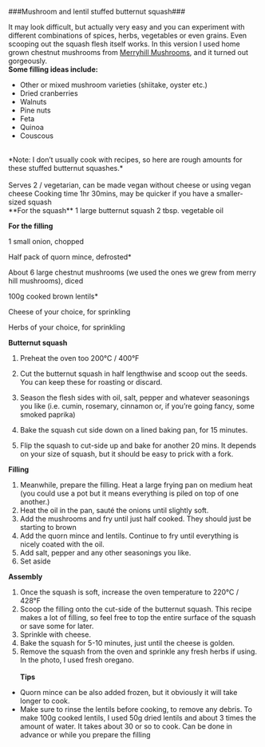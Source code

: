 ###Mushroom and lentil stuffed butternut squash###

It may look difficult, but actually very easy and you can experiment with different combinations of spices, herbs, vegetables or even grains. Even scooping out the squash flesh itself works. In this version I used home grown chestnut mushrooms from [Merryhill Mushrooms](https://www.merryhill-mushrooms.co.uk/store/p5/Merryhill-Mushrooms-Chestnut-mushroom-gift-kit.html), and it turned out gorgeously. 
<br>
**Some filling ideas include:**
* Other or mixed mushroom varieties (shiitake, oyster etc.)
* Dried cranberries
* Walnuts
* Pine nuts
* Feta
* Quinoa
* Couscous
<br>
*Note: I don’t usually cook with recipes, so here are rough amounts for these stuffed butternut squashes.*
<br><br>
Serves 2 / vegetarian, can be made vegan without cheese or using vegan cheese 
Cooking time 1hr 30mins, may be quicker if you have a smaller-sized squash
<br>
**For the squash**
1 large butternut squash
2 tbsp. vegetable oil

**For the filling**

1 small onion, chopped

Half pack of quorn mince, defrosted*

About 6 large chestnut mushrooms (we used the ones we grew from merry hill mushrooms), diced

100g cooked brown lentils* 

Cheese of your choice, for sprinkling

Herbs of your choice, for sprinkling

**Butternut squash**

1. Preheat the oven too 200°C / 400°F

1. Cut the butternut squash in half lengthwise and scoop out the seeds. You can keep these for roasting or discard.

1. Season the flesh sides with oil, salt, pepper and whatever seasonings you like (i.e. cumin, rosemary, cinnamon or, if you’re going fancy, some smoked paprika)

1. Bake the squash cut side down on a lined baking pan, for 15 minutes. 

1. Flip the squash to cut-side up and bake for another 20 mins. It depends on your size of squash, but it should be easy to prick with a fork.

**Filling**

1. Meanwhile, prepare the filling. Heat a large frying pan on medium heat (you could use a pot but it means everything is piled on top of one another.) 
1. Heat the oil in the pan, sauté the onions until slightly soft. 
1. Add the mushrooms and fry until just half cooked. They should just be starting to brown
1. Add the quorn mince and lentils. Continue to fry until everything is nicely coated with the oil.
1. Add salt, pepper and any other seasonings you like.
1. Set aside

**Assembly**

1. Once the squash is soft, increase the oven temperature to 220°C / 428°F 
1. Scoop the filling onto the cut-side of the butternut squash. This recipe makes a lot of filling, so feel free to top the entire surface of the squash or save some for later.
1. Sprinkle with cheese.
1. Bake the squash for 5-10 minutes, just until the cheese is golden.
1. Remove the squash from the oven and sprinkle any fresh herbs if using. In the photo, I used fresh oregano.
<br><br>
**Tips**

* Quorn mince can be also added frozen, but it obviously it will take longer to cook. 
* Make sure to rinse the lentils before cooking, to remove any debris. To make 100g cooked lentils, I used 50g dried lentils and about 3 times the amount of water. It takes about 30 or so to cook. Can be done in advance or while you prepare the filling